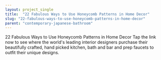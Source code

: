```yaml
---
layout: project_single
title:  "22 Fabulous Ways to Use Honeycomb Patterns in Home Decor"
slug: "22-fabulous-ways-to-use-honeycomb-patterns-in-home-decor"
parent: "contemporary-japanese-bathroom"
---
```

22 Fabulous Ways to Use Honeycomb Patterns in Home Decor Tap the link now to see where the world's leading interior designers purchase their beautifully crafted, hand picked kitchen, bath and bar and prep faucets to outfit their unique designs.